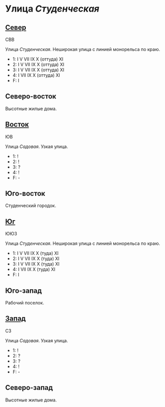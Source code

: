 # Улица *Студенческая*

## [Север](./560080.md)

СВВ

Улица *Студенческая*.
Неширокая улица с линией монорельса по краю.

* 1:    I   V   VII IX  X (оттуда)  XI
* 2:    I   V   VII IX  X (оттуда)  XI
* 3:    I   V   VII IX  X (оттуда)  XI
* 4:    I   VII IX  X (оттуда)  XI
* F:    I

## Северо-восток

Высотные жилые дома.

## [Восток](./565085.md)

ЮВ

Улица *Садовая*.
Узкая улица.

* 1:    !
* 2:    !
* 3:    ?
* 4:    !
* F:    -

## Юго-восток

Студенческий городок.

## [Юг](./560087.md)

ЮЮЗ

Улица *Студенческая*.
Неширокая улица с линией монорельса по краю.

* 1:    I   V   VII IX  X (туда)    XI
* 2:    I   V   VII IX  X (туда)    XI
* 3:    I   V   VII IX  X (туда)    XI
* 4:    I   VII IX  X (туда)    XI
* F:    I

## Юго-запад

Рабочий поселок.

## [Запад](./555085.md)

СЗ

Улица *Садовая*.
Узкая улица.

* 1:    !
* 2:    ?
* 3:    ?
* 4:    !
* F:    -

## Северо-запад

Высотные жилые дома.
